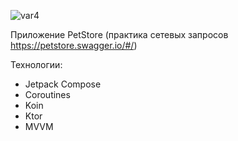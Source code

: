 ![var4](https://github.com/Nastya051/PetStore/blob/main/var4.gif)


Приложение PetStore (практика сетевых запросов https://petstore.swagger.io/#/)

Технологии:
- Jetpack Compose
- Coroutines
- Koin
- Ktor
- MVVM